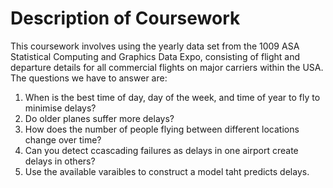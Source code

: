 # Description of Coursework
This coursework involves using the yearly data set from the 1009 ASA Statistical Computing and Graphics Data Expo, consisting of flight and departure details for all commercial flights on major carriers within the USA.
The questions we have to answer are:

1. When is the best time of day, day of the week, and time of year to fly to minimise delays?
2. Do older planes suffer more delays?
3. How does the number of people flying between different locations change over time?
4. Can you detect ccascading failures as delays in one airport create delays in others?
5. Use the available varaibles to construct a model taht predicts delays.


